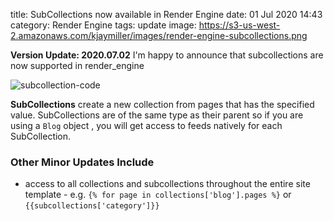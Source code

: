title: SubCollections now available in Render Engine
date: 01 Jul 2020 14:43
category: Render Engine
tags: update
image: https://s3-us-west-2.amazonaws.com/kjaymiller/images/render-engine-subcollections.png

**Version Update: 2020.07.02**
I'm happy to announce that subcollections are now supported in render_engine

![subcollection-code](https://s3-us-west-2.amazonaws.com/kjaymiller/images/render-engine-subcollections.png)

**SubCollections** create a new collection from pages that has the specified value. SubCollections are of the same type as their parent so if you are using a `Blog` object , you will get access to feeds natively for each SubCollection.

### Other Minor Updates Include

- access to all collections and subcollections throughout the entire site template - e.g. `{% for page in collections['blog'].pages %}` or `{{subcollections['category']}}`
